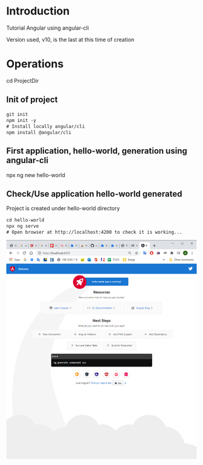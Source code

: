 # Introduction

Tutorial Angular using angular-cli

Version used, v10, is the last at this time of creation

# Operations
cd ProjectDir

## Init of project
```
git init
npm init -y
# Install locally angular/cli
npm install @angular/cli
```

## First application, hello-world, generation using angular-cli
npx ng new hello-world

## Check/Use application hello-world generated
Project is created under hello-world directory
```
cd hello-world
npx ng serve
# Open browser at http://localhost:4200 to check it is working...
``` 
![First application](/docs/2020-11-09_11h42_08.png)
